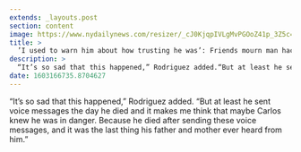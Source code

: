 ```yaml
--- 
extends: _layouts.post 
section: content 
image: https://www.nydailynews.com/resizer/_cJ0KjqpIVLgMvPGOoZ41p_3Z5c=/1200x0/top/cloudfront-us-east-1.images.arcpublishing.com/tronc/7MIZCBMFMRDSJDE6BQ2O5ITVMI.JPG 
title: > 
  ’I used to warn him about how trusting he was’: Friends mourn man hacked to death with machete during Bronx Grindr date 
description: > 
  “It’s so sad that this happened,” Rodriguez added.“But at least he sent voice messages the day he died and it makes me think that maybe Carlos knew he was in danger.Because he died after sending these voice messages, and it was the last thing his father and mother ever heard from him.” 
date: 1603166735.8704627 
--- 
```

<div><p class=""> &#8220;It&#8217;s so sad that this happened,&#8221; Rodriguez added. &#8220;But at least he sent voice messages the day he died and it makes me think that maybe Carlos knew he was in danger. Because he died after sending these voice messages, and it was the last thing his father and mother ever heard from him.&#8221;</p> </div>
